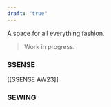 ```yaml
---
draft: "true"
---
```


A space for all everything fashion.
> Work in progress.

### SSENSE 
[[SSENSE AW23]]

### SEWING
